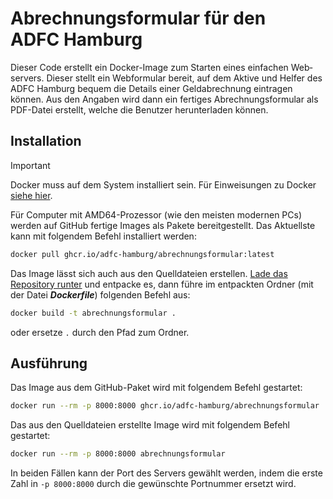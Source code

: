# Abrechnungsformular für den ADFC&nbsp;Hamburg

Dieser Code erstellt ein Docker-Image zum Starten eines einfachen Web&shy;servers. Dieser stellt ein Web&shy;formular bereit, auf dem Aktive und Helfer des ADFC&nbsp;Hamburg bequem die Details einer Geld&shy;abrechnung eintragen können. Aus den Angaben wird dann ein fertiges Abrechnungs&shy;formular als PDF-Datei erstellt, welche die Benutzer herunter&shy;laden können.

## Installation

> [!IMPORTANT]
> Docker muss auf dem System installiert sein.
> Für Einweisungen zu Docker [siehe hier](https://docs.docker.com/get-started/ "Get started with Docker").

Für Computer mit AMD64-Prozessor (wie den meisten modernen PCs) werden auf GitHub fertige Images als Pakete bereitgestellt. Das Aktuellste kann mit folgendem Befehl installiert werden:

```bash
docker pull ghcr.io/adfc-hamburg/abrechnungsformular:latest
```

Das Image lässt sich auch aus den Quelldateien erstellen. [Lade das Repository runter](https://github.com/ADFC-Hamburg/abrechnungsformular/archive/refs/heads/main.zip "Quellcode als zip-Datei") und entpacke es, dann führe im entpackten Ordner (mit der Datei ***Dockerfile***) folgenden Befehl aus:

```bash
docker build -t abrechnungsformular .
```

oder ersetze `.` durch den Pfad zum Ordner.

## Ausführung

Das Image aus dem GitHub-Paket wird mit folgendem Befehl gestartet:

```bash
docker run --rm -p 8000:8000 ghcr.io/adfc-hamburg/abrechnungsformular
```

Das aus den Quelldateien erstellte Image wird mit folgendem Befehl gestartet:

```bash
docker run --rm -p 8000:8000 abrechnungsformular
```

In beiden Fällen kann der Port des Servers gewählt werden, indem die erste Zahl in `-p 8000:8000` durch die gewünschte Portnummer ersetzt wird.
